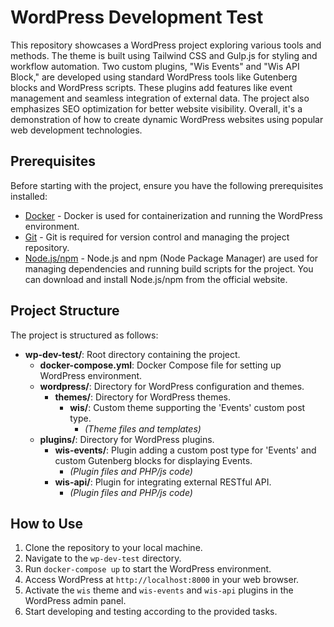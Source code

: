 # WordPress Development Test

This repository showcases a WordPress project exploring various tools and methods. The theme is built using Tailwind CSS and Gulp.js for styling and workflow automation. Two custom plugins, "Wis Events" and "Wis API Block," are developed using standard WordPress tools like Gutenberg blocks and WordPress scripts. These plugins add features like event management and seamless integration of external data. The project also emphasizes SEO optimization for better website visibility. Overall, it's a demonstration of how to create dynamic WordPress websites using popular web development technologies.

## Prerequisites

Before starting with the project, ensure you have the following prerequisites installed:

- [Docker](https://www.docker.com/get-started) - Docker is used for containerization and running the WordPress environment.
- [Git](https://git-scm.com/) - Git is required for version control and managing the project repository.
- [Node.js/npm](https://nodejs.org/) - Node.js and npm (Node Package Manager) are used for managing dependencies and running build scripts for the project. You can download and install Node.js/npm from the official website.

## Project Structure

The project is structured as follows:

- **wp-dev-test/**: Root directory containing the project.
  - **docker-compose.yml**: Docker Compose file for setting up WordPress environment.
  - **wordpress/**: Directory for WordPress configuration and themes.
    - **themes/**: Directory for WordPress themes.
      - **wis/**: Custom theme supporting the 'Events' custom post type.
        - *(Theme files and templates)*
  - **plugins/**: Directory for WordPress plugins.
    - **wis-events/**: Plugin adding a custom post type for 'Events' and custom Gutenberg blocks for displaying Events.
      - *(Plugin files and PHP/js code)*
    - **wis-api/**: Plugin for integrating external RESTful API.
      - *(Plugin files and PHP/js code)*

## How to Use

1. Clone the repository to your local machine.
2. Navigate to the `wp-dev-test` directory.
3. Run `docker-compose up` to start the WordPress environment.
4. Access WordPress at `http://localhost:8000` in your web browser.
5. Activate the `wis` theme and `wis-events` and `wis-api` plugins in the WordPress admin panel.
6. Start developing and testing according to the provided tasks.

